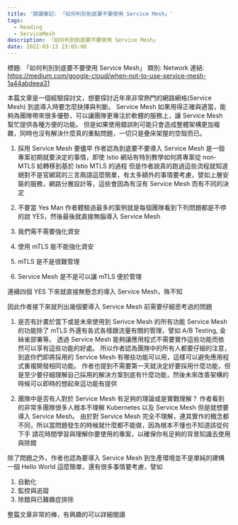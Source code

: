 ```yaml
---
title: '閱讀筆記: 「如何判別到底要不要使用 Service Mesh」'
tags:
  - Reading
  - ServiceMesh
description: 「如何判別到底要不要使用 Service Mesh」
date: 2022-03-13 23:05:08
---
```


標題: 「如何判別到底要不要使用 Service Mesh」
類別: Network
連結: https://medium.com/google-cloud/when-not-to-use-service-mesh-1a44abdeea31

本篇文章是一個經驗探討文，想要探討近年來非常熱門的網路網格(Service Mesh) 到底導入時要怎麼抉擇與判斷。
Service Mesh 如果用得正確與適當，能夠為團隊帶來很多優勢，可以讓團隊更專注於軟體的服務上，讓 Service Mesh 幫忙提供各種方便的功能。
但是如果使用錯誤則可能只會造成整體架構更加複雜，同時也沒有解決什麼真的重點問題，一切只是疊床架屋的空殼而已。

1. 採用 Service Mesh 要儘早
作者認為到底要不要導入 Service Mesh 是一個專案初期就要決定的事情，即使 Istio 網站有特別教學如何將專案從 non-MTLS 給轉移到基於 Istio MTLS 的過程
但是作者說真的跑過這些流程就知道絕對不是官網寫的三言兩語這麼簡單，有太多額外的事情要考慮，譬如上層安裝的服務，網路分層設計等，這些會因為有沒有 Service Mesh
而有不同的決定

2. 不要當 Yes Man
作者體驗過最多的案例就是每個團隊看到下列問題都是不停的說 YES，然後最後就直接無腦導入 Service Mesh
1. 我們需不需要強化資安
2. 使用 mTLS 能不能強化資安
3. mTLS 是不是很難管理
4. Service Mesh 是不是可以讓 mTLS 便於管理

連續四個 YES 下來就直接無懸念的導入 Service Mesh，殊不知

因此作者接下來就列出幾個要導入 Service Mesh 前需要仔細思考過的問題

1. 是否有計畫於當下或是未來使用到 Serivce Mesh 的所有功能
Service Mesh 的功能除了 mTLS 外還有各式各樣跟流量有關的管理，譬如 A/B Testing, 金絲雀部署等。
透過 Service Mesh 能夠讓應用程式不需要實作這些功能而依然可以享有這些功能的好處。
所以作者認為團隊中的所有人都要仔細的注意，到底你們即將採用的 Service Mesh 有哪些功能可以用，這樣可以避免應用程式重複開發相同功能。
作者也提到不需要第一天就決定好要採用什麼功能，但是至少要仔細理解自己採用的解決方案到底有什麼功能，然後未來改善架構的時候可以即時的想起來這功能有提供

2. 團隊中是否有人對於 Service Mesh 有足夠的理論或是實戰理解？
作者看到的非常多團隊很多人根本不理解 Kubernetes 以及 Service Mesh 但是就想要導入 Service Mesh。
由於對 Service Mesh 完全不理解，連其實作的概念都不同，所以當問題發生的時候就什麼都不能做，因為根本不懂也不知道該從何下手
請花時間學習與理解你要使用的專案，以確保你有足夠的背景知識去使用與除錯

除了問題之外，作者也認為要導入 Service Mesh 到生產環境並不是單純的建構一個 Hello World 這麼簡單，還有很多事情要考慮，譬如
1. 自動化
2. 監控與追蹤
3. 除錯與已難雜症排除

整篇文章非常的棒，有興趣的可以詳細閱讀

